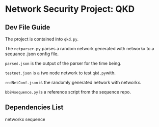 # Network Security Project: QKD

## Dev File Guide
The project is contained into `qkd.py`.

The `netparser.py` parses a random network generated with networkx to a sequance .json config file.

`parsed.json` is the output of the parser for the time being.

`testnet.json` is a two node network to test `qkd.py`with.

`rndNetConf.json` is the randomly generated network with networkx.

`bb84sequence.py` is a reference script from the sequence repo.

## Dependencies List
networkx
sequence